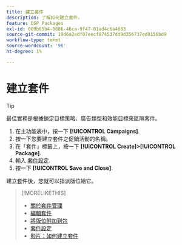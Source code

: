 ```yaml
---
title: 建立套件
description: 了解如何建立套件。
feature: DSP Packages
exl-id: 009b65b4-0686-46ca-9f47-01ad4c6a4683
source-git-commit: 19d6a2edf07eecf874537dd9d356737ed9156bd9
workflow-type: tm+mt
source-wordcount: '96'
ht-degree: 1%

---
```


# 建立套件

>[!TIP]
>
>最佳實務是根據鎖定目標策略、廣告類型和效能目標來區隔套件。

1. 在主功能表中，按一下 **[!UICONTROL Campaigns]**.
1. 按一下您要建立套件之促銷活動的名稱。
1. 在「套件」標籤上，按一下 **[!UICONTROL Create]>[!UICONTROL Package]**.
1. 輸入 [套件設定](package-settings.md).
1. 按一下 **[!UICONTROL Save and Close]**.

建立套件後，您就可以指派版位給它。

>[!MORELIKETHIS]
>
>* [關於套件管理](package-about.md)
>* [編輯套件](package-edit.md)
>* [將版位附加到包](package-attach-placement.md)
>* [套件設定](package-settings.md)
>* [影片：如何建立套件](https://experienceleague.adobe.com/docs/advertising-cloud-learn/tutorials/dsp/package-create.html)

